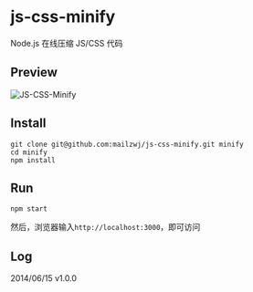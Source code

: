 js-css-minify
=============

Node.js 在线压缩 JS/CSS 代码

## Preview

![JS-CSS-Minify](http://www.seejs.com/wp-content/uploads/2014/06/js-css-minify.jpg "JS-CSS-Minify")

## Install

```
git clone git@github.com:mailzwj/js-css-minify.git minify
cd minify
npm install
```

## Run

```
npm start
```
然后，浏览器输入`http://localhost:3000`，即可访问

## Log

2014/06/15 v1.0.0
